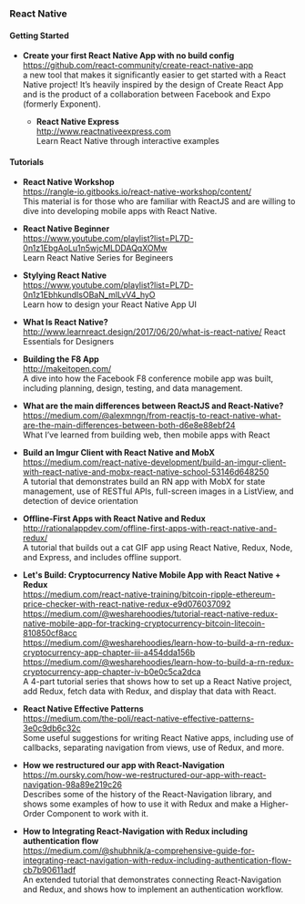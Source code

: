 ### React Native

#### Getting Started

- **Create your first React Native App with no build config**  
  https://github.com/react-community/create-react-native-app  
  a new tool that makes it significantly easier to get started with a React Native project! It’s heavily inspired by the design of Create React App and is the product of a collaboration between Facebook and Expo (formerly Exponent).

  - **React Native Express**  
  http://www.reactnativeexpress.com  
  Learn React Native through interactive examples
  
#### Tutorials

- **React Native Workshop**  
  https://rangle-io.gitbooks.io/react-native-workshop/content/  
  This material is for those who are familiar with ReactJS and are willing to dive into developing mobile apps with React Native. 

- **React Native Beginner**  
  https://www.youtube.com/playlist?list=PL7D-0n1z1EbgAoLu1n5wjcMLDDAQqXOMw  
  Learn React Native Series for Begineers 

- **Stylying React Native**  
  https://www.youtube.com/playlist?list=PL7D-0n1z1EbhkundIsOBaN_mlLvV4_hyO  
  Learn how to design your React Native App UI  

- **What Is React Native?**  
  http://www.learnreact.design/2017/06/20/what-is-react-native/ 
  React Essentials for Designers  

- **Building the F8 App**  
  http://makeitopen.com/  
  A dive into how the Facebook F8 conference mobile app was built, including planning, design, testing, and data management.

- **What are the main differences between ReactJS and React-Native?**  
  https://medium.com/@alexmngn/from-reactjs-to-react-native-what-are-the-main-differences-between-both-d6e8e88ebf24  
  What I’ve learned from building web, then mobile apps with React  

- **Build an Imgur Client with React Native and MobX**  
  https://medium.com/react-native-development/build-an-imgur-client-with-react-native-and-mobx-react-native-school-53146d648250  
  A tutorial that demonstrates build an RN app with MobX for state management, use of RESTful APIs, full-screen images in a ListView, and detection of device orientation  

- **Offline-First Apps with React Native and Redux**  
  http://rationalappdev.com/offline-first-apps-with-react-native-and-redux/  
  A tutorial that builds out a cat GIF app using React Native, Redux, Node, and Express, and includes offline support.
  
- **Let's Build: Cryptocurrency Native Mobile App with React Native + Redux**  
  https://medium.com/react-native-training/bitcoin-ripple-ethereum-price-checker-with-react-native-redux-e9d076037092  
  https://medium.com/@wesharehoodies/tutorial-react-native-redux-native-mobile-app-for-tracking-cryptocurrency-bitcoin-litecoin-810850cf8acc  
  https://medium.com/@wesharehoodies/learn-how-to-build-a-rn-redux-cryptocurrency-app-chapter-iii-a454dda156b  
  https://medium.com/@wesharehoodies/learn-how-to-build-a-rn-redux-cryptocurrency-app-chapter-iv-b0e0c5ca2dca  
  A 4-part tutorial series that shows how to set up a React Native project, add Redux, fetch data with Redux, and display that data with React. 

- **React Native Effective Patterns**  
  https://medium.com/the-poli/react-native-effective-patterns-3e0c9db6c32c  
  Some useful suggestions for writing React Native apps, including use of callbacks, separating navigation from views, use of Redux, and more.  

- **How we restructured our app with React-Navigation**  
  https://m.oursky.com/how-we-restructured-our-app-with-react-navigation-98a89e219c26  
  Describes some of the history of the React-Navigation library, and shows some examples of how to use it with Redux and make a Higher-Order Component to work with it.  
  
- **How to Integrating React-Navigation with Redux including authentication flow**  
  https://medium.com/@shubhnik/a-comprehensive-guide-for-integrating-react-navigation-with-redux-including-authentication-flow-cb7b90611adf  
  An extended tutorial that demonstrates connecting React-Navigation and Redux, and shows how to implement an authentication workflow.  
